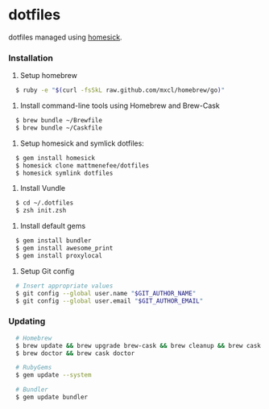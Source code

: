 dotfiles
========

dotfiles managed using [homesick](https://github.com/technicalpickles/homesick).

### Installation

1. Setup homebrew
```bash
  $ ruby -e "$(curl -fsSkL raw.github.com/mxcl/homebrew/go)"
```

1. Install command-line tools using Homebrew and Brew-Cask
```bash
  $ brew bundle ~/Brewfile
  $ brew bundle ~/Caskfile
```

1. Setup homesick and symlick dotfiles:
```bash
  $ gem install homesick
  $ homesick clone mattmenefee/dotfiles
  $ homesick symlink dotfiles
```

1. Install Vundle
```bash
  $ cd ~/.dotfiles
  $ zsh init.zsh
```

1. Install default gems
```bash
  $ gem install bundler
  $ gem install awesome_print
  $ gem install proxylocal
```

1. Setup Git config
```bash
  # Insert appropriate values
  $ git config --global user.name "$GIT_AUTHOR_NAME"
  $ git config --global user.email "$GIT_AUTHOR_EMAIL"
```

### Updating

```bash
  # Homebrew
  $ brew update && brew upgrade brew-cask && brew cleanup && brew cask cleanup
  $ brew doctor && brew cask doctor

  # RubyGems
  $ gem update --system

  # Bundler
  $ gem update bundler
```
